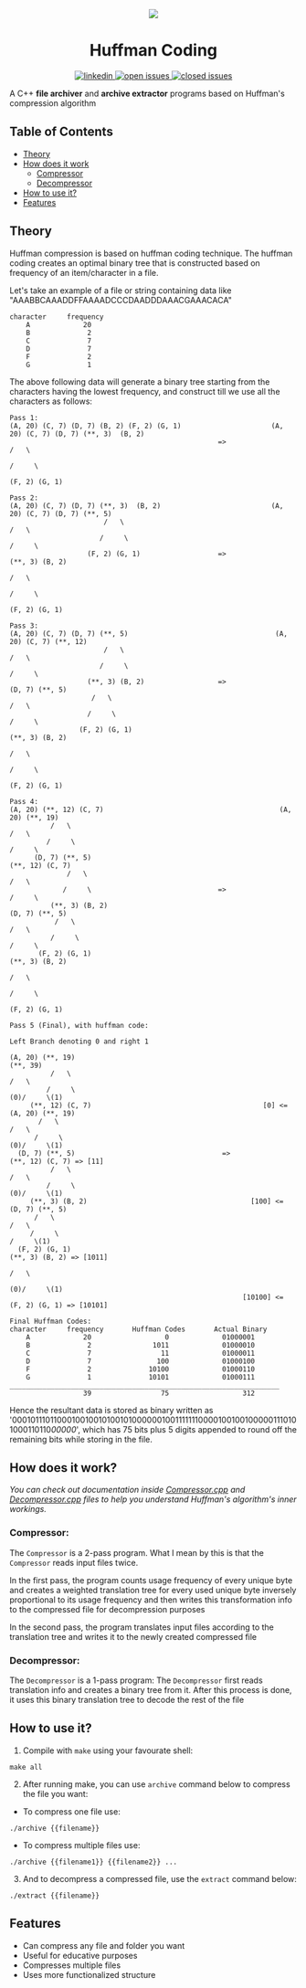 <p align="center">
  <img src="https://github.com/Pradumn-Patidar/huffman-compression/blob/main/images/logo.png">
</p>

<h1 align="center">Huffman Coding</h1>

<p align="center">
  <a href="https://www.linkedin.com/in/ashish-uike-7126391b4/">
    <img src="https://img.shields.io/badge/-LinkedIn-black.svg?style=plastic-square&logo=linkedin&colorB=555"
      alt="linkedin" />
  </a>
  <a href="https://github.com/murkbyash/XFile-Zip/issues">
    <img src="https://img.shields.io/github/issues-raw/murkbyash/XFile-Zip"
      alt="open issues" />
  </a>
  <a href="https://github.com/murkbyash/XFile-Zip/issues?q=is%3Aissue+is%3Aclosed">
    <img src="https://img.shields.io/github/issues-closed-raw/murkbyash/XFile-Zip"
      alt="closed issues" />
  </a>
</p>

A C++ **file archiver** and **archive extractor** programs based on Huffman's compression algorithm
## Table of Contents
* [Theory](#Theory)
* [How does it work](#how-does-it-work)
  * [Compressor](#compressor)
  * [Decompressor](#decompressor)
* [How to use it?](#how-to-use-it)
* [Features](#Features)

## Theory
Huffman compression is based on huffman coding technique. The huffman coding creates an optimal binary tree that is constructed based on frequency of an item/character in a file.


Let's take an example of a file or string containing data like "AAABBCAAADDFFAAAADCCCDAADDDAAACGAAACACA"
```
character     frequency
    A             20
    B              2
    C              7
    D              7
    F              2
    G              1
```
The above following data will generate a binary tree starting from the characters having the lowest frequency, and construct till we use all the characters as follows:

```
Pass 1:
(A, 20) (C, 7) (D, 7) (B, 2) (F, 2) (G, 1)                      (A, 20) (C, 7) (D, 7) (**, 3)  (B, 2)   
                                                   =>                                  /   \
                                                                                      /     \
                                                                                   (F, 2) (G, 1)

Pass 2:
(A, 20) (C, 7) (D, 7) (**, 3)  (B, 2)                           (A, 20) (C, 7) (D, 7) (**, 5)
                       /   \                                                           /   \
                      /     \                                                         /     \
                   (F, 2) (G, 1)                   =>                              (**, 3) (B, 2)
                                                                                    /   \
                                                                                   /     \
                                                                                (F, 2) (G, 1)

Pass 3:
(A, 20) (C, 7) (D, 7) (**, 5)                                    (A, 20) (C, 7) (**, 12)
                       /   \                                                     /   \
                      /     \                                                   /     \
                   (**, 3) (B, 2)                  =>                        (D, 7) (**, 5)
                    /   \                                                            /   \
                   /     \                                                          /     \
                 (F, 2) (G, 1)                                                   (**, 3) (B, 2)
                                                                                  /   \
                                                                                 /     \
                                                                              (F, 2) (G, 1)
                                                                              
Pass 4:
(A, 20) (**, 12) (C, 7)                                           (A, 20) (**, 19)
          /   \                                                             /   \
         /     \                                                           /     \
      (D, 7) (**, 5)                                                   (**, 12) (C, 7)
              /   \                                                      /   \
             /     \                               =>                   /     \
          (**, 3) (B, 2)                                            (D, 7) (**, 5)
           /   \                                                            /   \
          /     \                                                          /     \
       (F, 2) (G, 1)                                                    (**, 3) (B, 2)
                                                                         /   \
                                                                        /     \
                                                                     (F, 2) (G, 1)
                                                                     
Pass 5 (Final), with huffman code:

Left Branch denoting 0 and right 1

(A, 20) (**, 19)                                                         (**, 39)
          /   \                                                           /   \
         /     \                                                      (0)/     \(1)
     (**, 12) (C, 7)                                          [0] <= (A, 20) (**, 19)
       /   \                                                                 /   \
      /     \                                                            (0)/     \(1)
  (D, 7) (**, 5)                                    =>                  (**, 12) (C, 7) => [11]
          /   \                                                          /   \
         /     \                                                     (0)/     \(1)
     (**, 3) (B, 2)                                        [100] <= (D, 7) (**, 5)
      /   \                                                                 /   \
     /     \                                                               /     \(1)
  (F, 2) (G, 1)                                                        (**, 3) (B, 2) => [1011]
                                                                        /   \
                                                                    (0)/     \(1)
                                                         [10100] <= (F, 2) (G, 1) => [10101]
                                                         
Final Huffman Codes:
character     frequency       Huffman Codes       Actual Binary
    A             20                  0             01000001
    B              2               1011             01000010
    C              7                 11             01000011
    D              7                100             01000100
    F              2              10100             01000110
    G              1              10101             01000111
__________________________________________________________________
                  39                 75                  312
```
Hence the resultant data is stored as binary written as '0001011101100010010010100101000000100111111100001001001000001110101000110110*00000*', which has 75 bits
plus 5 digits appended to round off the remaining bits while storing in the file.

## How does it work?
_You can check out documentation inside [Compressor.cpp](https://github.com/Pradumn-Patidar/huffman-compression/blob/main/Compressor.cpp) and [Decompressor.cpp](https://github.com/Pradumn-Patidar/huffman-compression/blob/main/Decompressor.cpp) files to help you understand Huffman's algorithm's inner workings._
### Compressor:
The `Compressor` is a 2-pass program. What I mean by this is that the `Compressor` reads input files twice.

In the first pass, the program counts usage frequency of every unique byte and creates a weighted translation tree for every used unique byte inversely proportional to its usage frequency and then writes this transformation info to the compressed file for decompression purposes

In the second pass, the program translates input files according to the translation tree and writes it to the newly created compressed file

### Decompressor:
The `Decompressor` is a 1-pass program:
The `Decompressor` first reads translation info and creates a binary tree from it. After this process is done, it uses this binary translation tree to decode the rest of the file

## How to use it?
1. Compile with `make` using your favourate shell:
```
make all
```
2. After running make, you can use `archive` command below to compress the file you want:
* To compress one file use:
```
./archive {{filename}}
```
* To compress multiple files use:

```
./archive {{filename1}} {{filename2}} ...
```
3.  And to decompress a compressed file, use the `extract` command below:
```
./extract {{filename}}
```
## Features
  * Can compress any file and folder you want
  * Useful for educative purposes
  * Compresses multiple files 
  * Uses more functionalized structure